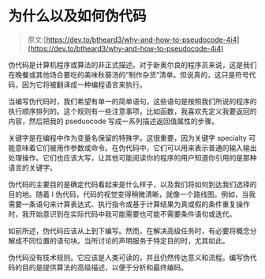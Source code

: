 # 为什么以及如何伪代码

> 原文:[https://dev.to/btheard3/why-and-how-to-pseudocode-4i4](https://dev.to/btheard3/why-and-how-to-pseudocode-4i4)

伪代码是计算机程序或算法的非正式描述。对于新奥尔良的程序员来说，这是我们在晚餐或其他场合要吃的美味秋葵汤的“制作杂货”清单。但说真的，这只是符号代码，因为它将被翻译成一种编程语言来执行。

当编写伪代码时，我们希望有单一的简单语句，这些语句是按照我们所说的程序的执行顺序排列的。这个规则有一些注意事项，比如函数，我喜欢先定义我要返回的内容，然后把我的 pseduocode 写成一系列描述返回值属性的步骤。

关键字是在编程中作为变量名保留的特殊字。这很重要，因为关键字 specialty 可能意味着它们被用作参数或命令。在伪代码中，它们可以用来表示普通的输入输出处理操作。它们也应该大写，让其他可能阅读你的程序的用户知道你引用的是那种语言的关键字。

伪代码的主要目的是确定代码看起来是什么样子，以及我们将如何到达我们选择的目的地。随着 I 伪代码，代码的视觉变得稍微清晰，就像一个路线图。例如，当我需要一条语句来计算表达式、执行指令或基于计算结果为真或假的条件重复操作时，我开始意识到在实际代码中我可能需要也可能不需要条件语句或迭代。

如前所述，伪代码应该从上到下编写。然而，在解决高级任务时，有必要将概念分解成不同位置的语句块。当所讨论的声明服务于特定目的时，尤其如此。

伪代码没有技术规则。它应该是人类可读的，并且仍然传达意义和流程。编写伪代码的目的是提供算法的高级描述，以便于分析和最终编码。